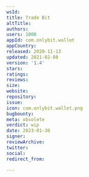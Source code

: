```yaml
---
wsId: 
title: Trade Bit
altTitle: 
authors: 
users: 1000
appId: com.onlybit.wallet
appCountry: 
released: 2020-11-13
updated: 2021-02-08
version: '1.4'
stars: 
ratings: 
reviews: 
size: 
website: 
repository: 
issue: 
icon: com.onlybit.wallet.png
bugbounty: 
meta: obsolete
verdict: wip
date: 2023-01-30
signer: 
reviewArchive: 
twitter: 
social: 
redirect_from: 

---
```


